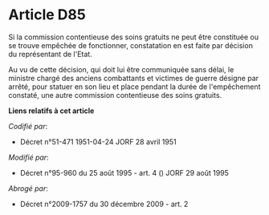 # Article D85

Si la commission contentieuse des soins gratuits ne peut être constituée ou se trouve empêchée de fonctionner, constatation
en est faite par décision du représentant de l'Etat.

Au vu de cette décision, qui doit lui être communiquée sans délai, le ministre chargé des anciens combattants et victimes de
guerre désigne par arrêté, pour statuer en son lieu et place pendant la durée de l'empêchement constaté, une autre commission
contentieuse des soins gratuits.

**Liens relatifs à cet article**

_Codifié par_:

  - Décret n°51-471 1951-04-24 JORF 28 avril 1951

_Modifié par_:

  - Décret n°95-960 du 25 août 1995 - art. 4 () JORF 29 août 1995

_Abrogé par_:

  - Décret n°2009-1757 du 30 décembre 2009 - art. 2
